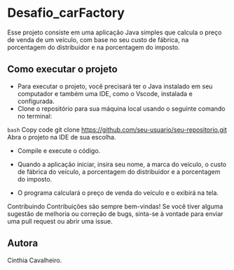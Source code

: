 # Desafio_carFactory

Esse projeto consiste em uma aplicação Java simples que calcula o preço de venda de um veículo, com base no seu custo de fábrica, na porcentagem do distribuidor e na porcentagem do imposto.

## Como executar o projeto
* Para executar o projeto, você precisará ter o Java instalado em seu computador e também uma IDE, como o Vscode, instalada e configurada.
* Clone o repositório para sua máquina local usando o seguinte comando no terminal:

``bash``
Copy code
git clone https://github.com/seu-usuario/seu-repositorio.git
Abra o projeto na IDE de sua escolha.

* Compile e execute o código.

* Quando a aplicação iniciar, insira seu nome, a marca do veículo, o custo de fábrica do veículo, a porcentagem do distribuidor e a porcentagem do imposto.

* O programa calculará o preço de venda do veículo e o exibirá na tela.

Contribuindo
Contribuições são sempre bem-vindas! Se você tiver alguma sugestão de melhoria ou correção de bugs, sinta-se à vontade para enviar uma pull request ou abrir uma issue.
## Autora
Cinthia Cavalheiro.
